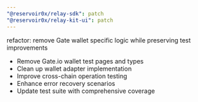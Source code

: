 ```yaml
---
"@reservoir0x/relay-sdk": patch
"@reservoir0x/relay-kit-ui": patch
---
```


refactor: remove Gate wallet specific logic while preserving test improvements

- Remove Gate.io wallet test pages and types
- Clean up wallet adapter implementation
- Improve cross-chain operation testing
- Enhance error recovery scenarios
- Update test suite with comprehensive coverage
